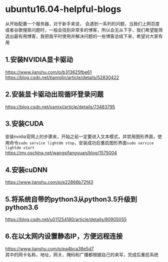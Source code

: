 # ubuntu16.04-helpful-blogs  
从开始配置一个服务器，对于新手来说， 会遇到一系列的问题，当我们上网百度或者谷歌搜索问题时，一般会找到非常多的博客，所以会无从下手，我们希望能筛选出最有用博客，我把我平时使用并解决问题的一些博客总结下来，希望对大家有用  
## 1.安装NVIDIA显卡驱动  
https://www.jianshu.com/p/b313625fbe61  
https://blog.csdn.net/tianrolin/article/details/52830422  
## 2.安装显卡驱动出现循环登录问题    
https://blog.csdn.net/ssmixi/article/details/73483795  
## 3.安装CUDA  
安装nvidia官网上的步骤来，开始之前一定要进入文本模式，并禁用图形界面，使用命令`sudo service lightdm stop`，安装成功后重启图形界面`sudo service lightdm start`  
https://my.oschina.net/wangsifangyuan/blog/1575004  
## 4.安装cuDNN  
https://www.jianshu.com/p/e22866b72f43  
## 5.将系统自带的python3从python3.5升级到python3.6  
https://blog.csdn.net/u011254180/article/details/80905055  
## 6.在以太网内设置静态IP，方便远程连接
https://www.jianshu.com/p/ea4bca38e5d7  
其中的网卡名称，地址，网关，掩码和广播都根据自己的来写，完成后重启系统
